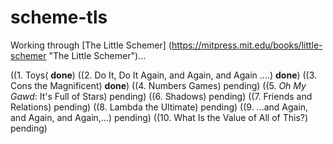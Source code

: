 # scheme-tls
Working through [The Little Schemer] (https://mitpress.mit.edu/books/little-schemer "The Little Schemer")...

((1. Toys( __done__)
((2. Do It, Do It Again, and Again, and Again ....) __done__)
((3. Cons the Magnificent) __done__)
((4. Numbers Games) pending)
((5. *Oh My Gawd*: It's Full of Stars) pending)
((6. Shadows) pending)
((7. Friends and Relations) pending)
((8. Lambda the Ultimate) pending)
((9. ...and Again, and Again, and Again,...) pending)
((10. What Is the Value of All of This?) pending)
